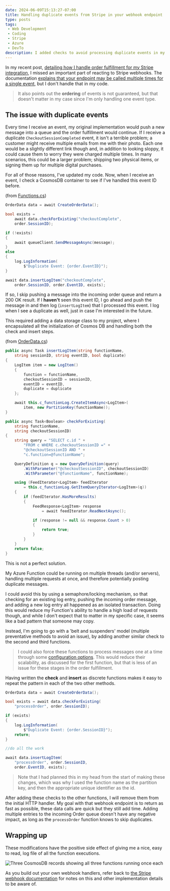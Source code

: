 ```yaml
---
date: 2024-06-09T15:13:27-07:00
title: Handling duplicate events from Stripe in your webhook endpoint
type: posts
tags:
 - Web Development
 - Coding
 - Stripe
 - Azure
 - DevTo
description: I added checks to avoid processing duplicate events in my Stripe webhook handler.
---
```

In my recent post, [detailing how I handle order fulfillment for my Stripe integration](/blog/order-fulfillment/), I missed an important part of reacting to Stripe webhooks. The documentation [explains that your endpoint may be called multiple times for a single event](https://docs.stripe.com/webhooks#handle-duplicate-events), but I don't handle that in my code.

> It also points out the **ordering** of events is not guaranteed, but that doesn't matter in my case since I'm only handling one event type.

## The issue with duplicate events

Every time I receive an event, my original implementation would push a new message into a queue and the order fulfillment would continue. If I receive a duplicate `CheckoutSessionCompleted` event, it isn't a terrible problem; a customer might receive multiple emails from me with their photo. Each one would be a slightly different link though and, in addition to looking sloppy, it could cause them to worry they were charged multiple times. In many scenarios, this could be a larger problem; shipping two physical items, or signing them up for multiple digital purchases.

For all of those reasons, I've updated my code. Now, when I receive an event, I check a CosmosDB container to see if I've handled this event ID before.

(from [Functions.cs](https://github.com/Duncanma/PhotoWebhooks/blob/main/Functions.cs))

```csharp
OrderData data = await CreateOrderData();

bool exists =
    await data.checkForExisting("checkoutComplete",
    order.SessionID);

if (!exists)
{
    await queueClient.SendMessageAsync(message);
}
else
{
    log.LogInformation(
        $"Duplicate Event: {order.EventID}");
}

await data.insertLogItem("checkoutComplete",
    order.SessionID, order.EventID, exists);
```

If so, I skip pushing a message into the incoming order queue and return a 200 OK result. If I **haven't** seen this event ID, I go ahead and push the message in and then log (`insertLogItem`) that I processed this event. I log when I see a duplicate as well, just in case I'm interested in the future.

This required adding a data storage class to my project, where I encapsulated all the initialization of Cosmos DB and handling both the check and insert steps.

(from [OrderData.cs](https://github.com/Duncanma/PhotoWebhooks/blob/main/OrderData.cs))

```csharp
public async Task insertLogItem(string functionName,
    string sessionID, string eventID, bool duplicate)
{
    LogItem item = new LogItem()
    {
        function = functionName,
        checkoutSessionID = sessionID,
        eventID = eventID,
        duplicate = duplicate
    };

    await this.c_functionLog.CreateItemAsync<LogItem>(
        item, new PartitionKey(functionName));
}
```

```csharp
public async Task<Boolean> checkForExisting(
    string functionName,
    string checkoutSessionID)
{
    string query = "SELECT c.id " +
        "FROM c WHERE c.checkoutSessionID =" +
        "@checkoutSessionID AND " +
        "c.function=@functionName";

    QueryDefinition q = new QueryDefinition(query)
        .WithParameter("@checkoutSessionID", checkoutSessionID)
        .WithParameter("@functionName", functionName);

    using (FeedIterator<LogItem> feedIterator
        = this.c_functionLog.GetItemQueryIterator<LogItem>(q))
    {
        if (feedIterator.HasMoreResults)
        {
            FeedResponse<LogItem> response
                = await feedIterator.ReadNextAsync();

            if (response != null && response.Count > 0)
            {
                return true;
            }
        }
    }
    return false;
}
```

This is not a perfect solution.

My Azure Function could be running on multiple threads (and/or servers), handling multiple requests at once, and therefore potentially posting duplicate messages.

I could avoid this by using a semaphore/locking mechanism, so that checking for an existing log entry, pushing the incoming order message, and adding a new log entry all happened as an isolated transaction. Doing this would reduce my Function's ability to handle a high load of requests though, and while I don't expect that to matter in my specific case, it seems like a bad pattern that someone may copy.

Instead, I'm going to go with a 'belt and suspenders' model (multiple preventative methods to avoid an issue), by adding another similar check to the second and third functions.

> I could also force these functions to process messages one at a time through some [configuration options](https://learn.microsoft.com/en-us/azure/azure-functions/functions-bindings-storage-queue?tabs=isolated-process%2Cextensionv5%2Cextensionv3&pivots=programming-language-csharp#host-json). This would reduce their scalability, as discussed for the first function, but that is less of an issue for these stages in the order fulfillment.

Having written the **check** and **insert** as discrete functions makes it easy to repeat the pattern in each of the two other methods.

```csharp
OrderData data = await CreateOrderData();

bool exists = await data.checkForExisting(
    "processOrder", order.SessionID);

if (exists)
{
    log.LogInformation(
        $"Duplicate Event: {order.SessionID}");
    return;
}

//do all the work

await data.insertLogItem(
    "processOrder", order.SessionID,
    order.EventID, exists);
```

> Note that I had planned this in my head from the start of making these changes, which was why I used the function name as the partition key, and then the appropriate unique identifier as the id.

After adding these checks to the other functions, I will remove them from the initial HTTP handler. My goal with that webhook endpoint is to return as fast as possible, these data calls are quick but they still add time. Adding multiple entries to the incoming Order queue doesn't have any negative impact, as long as the `processOrder` function knows to skip duplicates.

## Wrapping up

These modifications have the positive side effect of giving me a nice, easy to read, log file of all the function executions.

![Three CosmosDB records showing all three functions running once each](/images/photo-gallery/eventlog.png)

As you build out your own webhook handlers, refer back to [the Stripe webhook documentation](https://docs.stripe.com/webhooks) for notes on this and other implementation details to be aware of.
